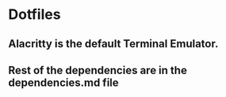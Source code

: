 # Dotfiles

## Alacritty is the default Terminal Emulator.

## Rest of the dependencies are in the dependencies.md file
